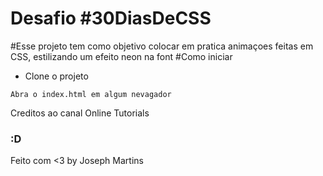 # Desafio #30DiasDeCSS


#Esse projeto tem como objetivo colocar em pratica animaçoes feitas em CSS, estilizando um efeito neon na font
#Como iniciar

* Clone o projeto

```
Abra o index.html em algum nevagador
```


Creditos ao canal Online Tutorials


### :D

Feito com <3 by Joseph Martins
